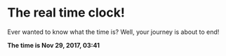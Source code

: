 # The real time clock!

Ever wanted to know what the time is? Well, your journey is about to end!

**The time is Nov 29, 2017, 03:41**